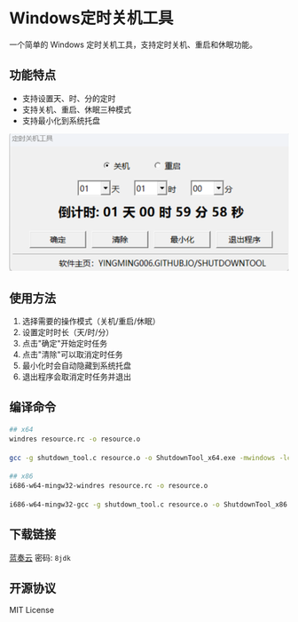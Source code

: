 # Windows定时关机工具

一个简单的 Windows 定时关机工具，支持定时关机、重启和休眠功能。

## 功能特点

- 支持设置天、时、分的定时
- 支持关机、重启、休眠三种模式
- 支持最小化到系统托盘

![Preview](./preview.png)

## 使用方法

1. 选择需要的操作模式（关机/重启/休眠）
2. 设置定时时长（天/时/分）
3. 点击"确定"开始定时任务
4. 点击"清除"可以取消定时任务
5. 最小化时会自动隐藏到系统托盘
6. 退出程序会取消定时任务并退出

## 编译命令

```bash
## x64
windres resource.rc -o resource.o

gcc -g shutdown_tool.c resource.o -o ShutdownTool_x64.exe -mwindows -lcomctl32 -luser32 -lgdi32 -lshell32 -municode

## x86
i686-w64-mingw32-windres resource.rc -o resource.o

i686-w64-mingw32-gcc -g shutdown_tool.c resource.o -o ShutdownTool_x86.exe -mwindows -lcomctl32 -luser32 -lgdi32 -lshell32 -municode
```

## 下载链接

[蓝奏云](https://wwpr.lanzout.com/b00q0d37yf) 密码: `8jdk`

## 开源协议

MIT License